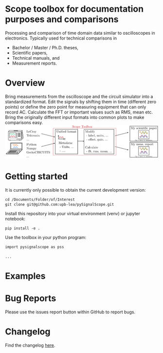 # Scope toolbox for documentation purposes and comparisons
Processing and comparison of time domain data similar to oscilloscopes in electronics. Typically used for technical comparisons in
 * Bachelor / Master / Ph.D. theses,
 * Scientific papers, 
 * Technical manuals, and
 * Measurement reports.

# Overview
Bring measurements from the oscilloscope and the circuit simulator into a standardized format. Edit the signals by shifting them in time (different zero points) or define the zero point for measuring equipment that can only record AC. Calculate the FFT or important values such as RMS, mean etc. Bring the originally different input formats into common plots to make comparisons easy.
![](docs/source/figures/introduction.png)

# Getting started
It is currently only possible to obtain the current development version:
```
cd /Documents/Folder/of/Interest   
git clone git@github.com:upb-lea/pySignalScope.git
```
Install this repository into your virtual environment (venv) or jupyter notebook:
```
pip install -e .
```
Use the toolbox in your python program:
```
import pysignalscope as pss

...
```

# Examples


# Bug Reports
Please use the issues report button within GitHub to report bugs.

# Changelog
Find the changelog [here](CHANGELOG.md).
